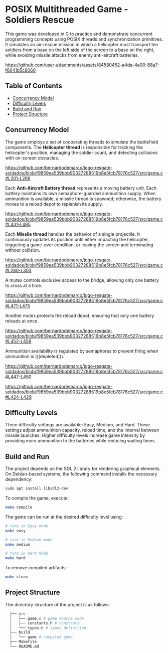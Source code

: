 # POSIX Multithreaded Game - Soldiers Rescue

This game was developed in C to practice and demonstrate concurrent programming concepts using POSIX threads and synchronization primitives. It simulates an air-rescue mission in which a helicopter must transport ten soldiers from a base on the left side of the screen to a base on the right, while avoiding missile attacks from enemy anti-aircraft batteries.

https://github.com/user-attachments/assets/84580452-a4da-4a00-88a7-f6041b5c8060

## Table of Contents

- [Concurrency Model](#concurrency-model)
- [Difficulty Levels](#difficulty-levels)
- [Build and Run](#build-and-run)
- [Project Structure](#project-structure)

## Concurrency Model

The game employs a set of cooperating threads to simulate the battlefield components. The **Helicopter thread** is responsible for tracking the helicopter's position, managing the soldier count, and detecting collisions with on-screen obstacles.

https://github.com/bernardodemarco/jogo-resgate-soldados/blob/f9859ea539bbb90327288519b8e5fcb78176c527/src/game.c#L201-L266

Each **Anti-Aircraft Battery thread** represents a moving battery unit. Each battery maintains its own semaphore-guarded ammunition supply. When ammunition is available, a missile thread is spawned; otherwise, the battery moves to a reload depot to replenish its supply.

https://github.com/bernardodemarco/jogo-resgate-soldados/blob/f9859ea539bbb90327288519b8e5fcb78176c527/src/game.c#L431-L495

Each **Missile thread** handles the behavior of a single projectile. It continuously updates its position until either impacting the helicopter, triggering a game-over condition, or leaving the screen and terminating without collision.

https://github.com/bernardodemarco/jogo-resgate-soldados/blob/f9859ea539bbb90327288519b8e5fcb78176c527/src/game.c#L280-L303

A mutex controls exclusive access to the bridge, allowing only one battery to cross at a time.

https://github.com/bernardodemarco/jogo-resgate-soldados/blob/f9859ea539bbb90327288519b8e5fcb78176c527/src/game.c#L471-L475

Another mutex protects the reload depot, ensuring that only one battery reloads at once.

https://github.com/bernardodemarco/jogo-resgate-soldados/blob/f9859ea539bbb90327288519b8e5fcb78176c527/src/game.c#L452-L458

Ammunition availability is regulated by semaphores to prevent firing when ammunition is (((depleted))).

https://github.com/bernardodemarco/jogo-resgate-soldados/blob/f9859ea539bbb90327288519b8e5fcb78176c527/src/game.c#L447-L450

https://github.com/bernardodemarco/jogo-resgate-soldados/blob/f9859ea539bbb90327288519b8e5fcb78176c527/src/game.c#L424-L429

## Difficulty Levels

Three difficulty settings are available: Easy, Medium, and Hard. These settings adjust ammunition capacity, reload time, and the interval between missile launches. Higher difficulty levels increase game intensity by providing more ammunition to the batteries while reducing waiting times.

## Build and Run

The project depends on the SDL 2 library for rendering graphical elements. On Debian-based systems, the following command installs the necessary dependency:

```bash
sudo apt install libsdl2-dev
```

To compile the game, execute:


```bash
make compile
```

The game can be run at the desired difficulty level using:

```bash
# runs in Easy mode
make easy

# runs in Medium mode
make medium

# runs in Hard mode
make hard
```

To remove compiled artifacts:

```bash
make clean
```

## Project Structure

The directory structure of the project is as follows:

```bash
  ├── src
  │   ├── game.c # game source code
  │   ├── constants.h # constants
  │   └── types.h # types definition
  ├── build
  │   └── game # compiled game
  ├── Makefile
  └── README.md
```
